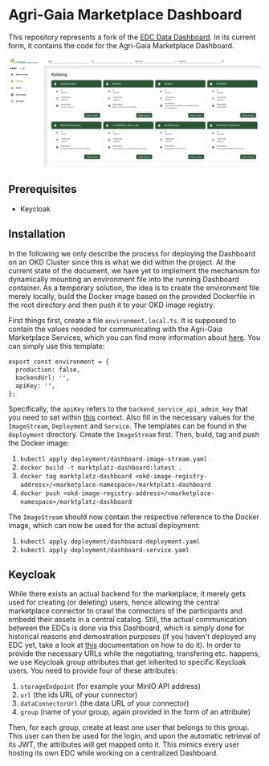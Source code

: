 # Agri-Gaia Marketplace Dashboard

This repository represents a fork of the [EDC Data Dashboard](https://github.com/eclipse-edc/DataDashboard). In its current form, it contains the code for the Agri-Gaia Marketplace Dashboard. 

![image](src/assets/ag_marketplace.png)

## Prerequisites

- Keycloak 

## Installation 

In the following we only describe the process for deploying the Dashboard on an OKD Cluster since this is what we did within the project. At the current state of the document, we have yet to implement the mechanism for dynamically mounting an environment file into the running Dashboard container. As a temporary solution, the idea is to create the environment file merely locally, build the Docker image based on the provided Dockerfile in the root directory and then push it to your OKD image registry.  

First things first, create a file `environment.local.ts`. It is supposed to contain the values needed for communicating with the Agri-Gaia Marketplace Services, which you can find more information about [here](https://github.com/agri-gaia/marketplace-services). You can simply use this template:

````
export const environment = {
  production: false,
  backendUrl: '',
  apiKey: '',
};
````

Specifically, the `apiKey` refers to the `backend_service_api_admin_key` that you need to set within [this](https://github.com/agri-gaia/marketplace-services#create-secrets) context. Also fill in the necessary values for the `ImageStream`, `Deployment` and `Service`. The templates can be found in the `deployment` directory. Create the `ImageStream` first. Then, build, tag and push the Docker image: 

1. `kubectl apply deployment/dashboard-image-stream.yaml`
1. `docker build -t marktplatz-dashboard:latest .`
1. `docker tag marktplatz-dashboard <okd-image-registry-address>/<marketplace-namespace>/marktplatz-dashboard`
1. `docker push <okd-image-registry-address>/<marketplace-namespace>/marktplatz-dashboard`

The `ImageStream` should now contain the respective reference to the Docker image, which can now be used for the actual deployment:

1. `kubectl apply deployment/dashboard-deployment.yaml`
1. `kubectl apply deployment/dashboard-service.yaml`

## Keycloak

While there exists an actual backend for the marketplace, it merely gets used for creating (or deleting) users, hence allowing the central marketplace connector to crawl the connectors of the participants and embedd their assets in a central catalog. Still, the actual communication between the EDCs is done via this Dashboard, which is simply done for historical reasons and demostration purposes (if you haven't deployed any EDC yet, take a look at [this](https://github.com/agri-gaia/dev-docs-platform-lmis-bosch/blob/main/docs/edc-deployment.md) documentation on how to do it). In order to provide the necessary URLs while the negotiating, transfering etc. happens, we use Keycloak group attributes that get inherited to specific Keycloak users. You need to provide four of these attributes:

1. `storageEndpoint` (for example your MinIO API address)
2. `url` (the ids URL of your connector)
3. `dataConnectorUrl` (the data URL of your connector)
4. `group` (name of your group, again provided in the form of an attribute)

Then, for each group, create at least one user that belongs to this group. This user can then be used for the login, and upon the automatic retrieval of its JWT, the attributes will get mapped onto it. This mimics every user hosting its own EDC while working on a centralized Dashboard.  